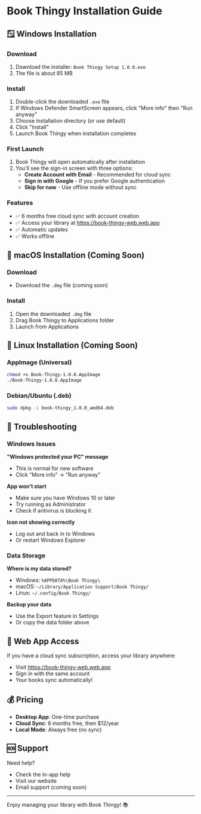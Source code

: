 # Book Thingy Installation Guide

## 🪟 Windows Installation

### Download
1. Download the installer: `Book Thingy Setup 1.0.0.exe`
2. The file is about 85 MB

### Install
1. Double-click the downloaded `.exe` file
2. If Windows Defender SmartScreen appears, click "More info" then "Run anyway"
3. Choose installation directory (or use default)
4. Click "Install"
5. Launch Book Thingy when installation completes

### First Launch
1. Book Thingy will open automatically after installation
2. You'll see the sign-in screen with three options:
   - **Create Account with Email** - Recommended for cloud sync
   - **Sign in with Google** - If you prefer Google authentication  
   - **Skip for now** - Use offline mode without sync

### Features
- ✅ 6 months free cloud sync with account creation
- ✅ Access your library at https://book-thingy-web.web.app
- ✅ Automatic updates
- ✅ Works offline

## 🍎 macOS Installation (Coming Soon)

### Download
- Download the `.dmg` file (coming soon)

### Install
1. Open the downloaded `.dmg` file
2. Drag Book Thingy to Applications folder
3. Launch from Applications

## 🐧 Linux Installation (Coming Soon)

### AppImage (Universal)
```bash
chmod +x Book-Thingy-1.0.0.AppImage
./Book-Thingy-1.0.0.AppImage
```

### Debian/Ubuntu (.deb)
```bash
sudo dpkg -i book-thingy_1.0.0_amd64.deb
```

## 🔧 Troubleshooting

### Windows Issues

**"Windows protected your PC" message**
- This is normal for new software
- Click "More info" → "Run anyway"

**App won't start**
- Make sure you have Windows 10 or later
- Try running as Administrator
- Check if antivirus is blocking it

**Icon not showing correctly**
- Log out and back in to Windows
- Or restart Windows Explorer

### Data Storage

**Where is my data stored?**
- Windows: `%APPDATA%\Book Thingy\`
- macOS: `~/Library/Application Support/Book Thingy/`
- Linux: `~/.config/Book Thingy/`

**Backup your data**
- Use the Export feature in Settings
- Or copy the data folder above

## 📱 Web App Access

If you have a cloud sync subscription, access your library anywhere:
- Visit https://book-thingy-web.web.app
- Sign in with the same account
- Your books sync automatically!

## 💰 Pricing

- **Desktop App**: One-time purchase
- **Cloud Sync**: 6 months free, then $12/year
- **Local Mode**: Always free (no sync)

## 🆘 Support

Need help? 
- Check the in-app help
- Visit our website
- Email support (coming soon)

---

Enjoy managing your library with Book Thingy! 📚